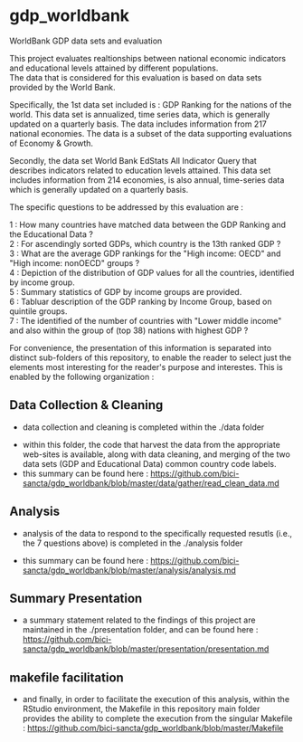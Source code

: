 # gdp_worldbank
WorldBank GDP data sets and evaluation

This project evaluates realtionships between national economic indicators and educational levels attained by different populations.  
The data that is considered for this evaluation is based on data sets provided by the World Bank.  

Specifically, the 1st data set included is : GDP Ranking for the nations of the world. This data set is annualized, time series data, which is generally updated on a quarterly basis. The data includes information from 217 national economies. The data is a subset of the data supporting evaluations of Economy & Growth.

Secondly, the data set World Bank EdStats All Indicator Query that describes indicators related to education levels attained. This data set includes information from 214 economies, is also annual, time-series data which is generally updated on a quarterly basis.

The specific questions to be addressed by this evaluation are :

1 : How many countries have matched data between the GDP Ranking and the Educational Data ?  
2 : For ascendingly sorted GDPs, which country is the 13th ranked GDP  ?  
3 : What are the average GDP rankings for the "High income: OECD" and "High income:
nonOECD" groups ?  
4 : Depiction of the distribution of GDP values for all the countries, identified by income group.  
5 : Summary statistics of GDP by income groups are provided.  
6 : Tabluar description of the GDP ranking by Income Group, based on quintile groups.  
7 : The identified of the number of countries with "Lower middle income" and also within the group of (top 38) nations with highest GDP ?  


For convenience, the presentation of this information is separated into distinct sub-folders of this repository, to enable the reader to select just the elements most interesting for the reader's purpose and interestes. This is enabled by the following organization :  

## __Data Collection & Cleaning__  

* data collection and cleaning is completed within the ./data folder 
 + within this folder, the code that harvest the data from the appropriate web-sites is available, along with data cleaning, and merging of the two data sets (GDP and Educational Data) common country code labels.
 + this summary can be found here : https://github.com/bici-sancta/gdp_worldbank/blob/master/data/gather/read_clean_data.md  
 
## __Analysis__  

* analysis of the data to respond to the specifically requested resutls (i.e., the 7 questions above) is completed in the ./analysis folder
 + this summary can be found here :  https://github.com/bici-sancta/gdp_worldbank/blob/master/analysis/analysis.md  
   
   
## __Summary Presentation__  

* a summary statement related to the findings of this project are maintained in the ./presentation folder, and can be found here :   
https://github.com/bici-sancta/gdp_worldbank/blob/master/presentation/presentation.md  


## __makefile facilitation__  
* and finally, in order to facilitate the execution of this analysis, within the RStudio environment, the Makefile in this repository main folder provides the ability to complete the execution from the singular Makefile : https://github.com/bici-sancta/gdp_worldbank/blob/master/Makefile  




 
